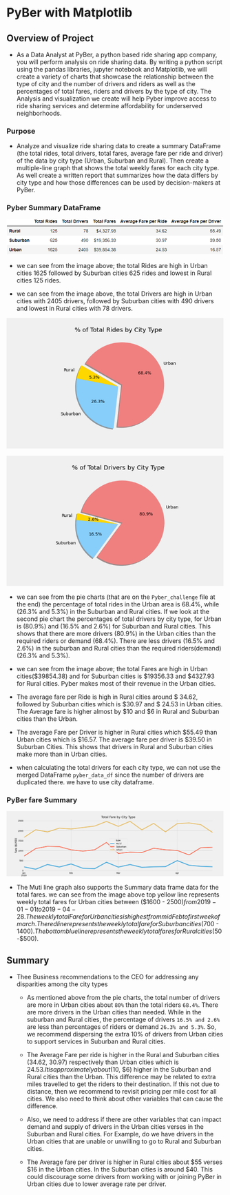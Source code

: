 # **PyBer with Matplotlib**
	
## **Overview of Project** 
* As a Data Analyst at PyBer, a python based ride sharing app company, you will perform analysis on ride sharing data. By writing a python script using the pandas libraries, jupyter notebook and Matplotlib, we will create a variety of charts that showcase the relationship between the type of city and the number of drivers and riders as well as the percentages of total fares, riders and drivers by the type of city. The Analysis and visualization we create will help Pyber improve access to ride sharing services and determine affordability for underserved neighborhoods. 
 
### Purpose 
 
* Analyze and visualize ride sharing data to create a summary DataFrame (the total rides, total drivers, total fares, average fare per ride and driver) of the data by city type (Urban, Suburban and Rural). Then create a multiple-line graph that shows the total weekly fares for each city type. As well create a written report that summarizes how the data differs by city type and how those differences can be used by decision-makers at PyBer. 


 
### Pyber Summary DataFrame 

![Pyber SummaryDataFrame](./analysis/Pyber_Summary_df.png) 

 
*  we can see from the image above; the total Rides are high in Urban cities 1625 followed by Suburban cities 625 rides and lowest in Rural cities 125 rides.

* we can see from the image above, the total Drivers are high in Urban cities with 2405 drivers, followed by Suburban cities with 490 drivers and lowest in Rural cities with 78 drivers.

![Pyber pie ](./analysis/Figrides.png) 


![Pyber pie](./analysis/Figdrivers.png) 

* we can see from the pie charts (that are on the `Pyber_challenge` file at the end) the percentage of total rides in the Urban area is 68.4%, while (26.3% and 5.3%) in the Suburban and Rural cities. If we look at the second pie chart the percentages of total drivers by city type, for Urban is (80.9%) and (16.5% and 2.6%) for Suburban and Rural cities. This shows that there are more drivers (80.9%) in the Urban cities than the required riders or demand (68.4%). There are less drivers (16.5% and 2.6%) in the suburban and Rural cities than the required riders(demand) (26.3% and 5.3%). 

* we can see from the image above; the total Fares are high in Urban cities($39854.38) and for Suburban cities is $19356.33 and $4327.93 for Rural cities. Pyber makes most of their revenue in the Urban cities.

* The average fare per Ride is high in Rural cities around $ 34.62, followed by Suburban cities which is $30.97 and $ 24.53 in Urban cities. The Average fare is higher almost by $10 and $6 in Rural and Suburban cities than the Urban. 

* The average Fare per Driver is higher in Rural cities which $55.49 than Urban cities which is $16.57. The average fare per driver is $39.50 in Suburban Cities. This shows that drivers in Rural and Suburban cities make more than in Urban cities.

* when calculating the total drivers for each city type, we can not use the merged DataFrame `pyber_data_df` since the number of drivers are duplicated there. we have to use city dataframe.

### PyBer fare Summary

![PyBer fare Summary](./analysis/PyBer_fare_summary.png) 

* The Muti line graph also supports the Summary data frame data for the total fares. we can see from the image above top yellow line represents weekly total fares for Urban cities between ($1600 - $2500) from 2019-01-01 to 2019-04-28. The weekly total Fare for Urban cities is highest from mid Feb to first week of march. The red line represents the weekly total fare for Suburban cities ($700 - $1400). The bottom blue line represents the weekly total fares for Rural cities ($50-$500). 

 
## **Summary** 

* Thee Business recommendations to the CEO for addressing any disparities among the city types

	* As mentioned above from the pie charts, the total number of drivers are more in Urban cities about `80%` than the total riders `68.4%`. There are more drivers in the Urban cities than needed. While in the suburban and Rural cities, the percentage of drivers `16.5% and 2.6%` are less than percentages of riders or demand `26.3% and 5.3%`. So, we recommend dispersing the extra 10% of drivers from Urban cities to support services in Suburban and Rural cities. 

	* The Average Fare per ride is higher in the Rural and Suburban cities (34.62, 30.97) respectively than Urban cities which is $24.53. It is approximately about ($10, $6) higher in the Suburban and Rural cities than the Urban. This difference may be related to extra miles travelled to get the riders to their destination. If this not due to distance, then we recommend to revisit pricing per mile cost for all cities. We also need to think about other variables that can cause the difference. 

	* Also, we need to address if there are other variables that can impact demand and supply of drivers in the Urban cities verses in the Suburban and Rural cities. For Example, do we have drivers in the Urban cities that are unable or unwilling to go to Rural and Suburban cities. 

	* The Average fare per driver is higher in Rural cities about $55 verses $16 in the Urban cities. In the Suburban cities is around $40. This could discourage some drivers from working with or joining PyBer in Urban cities due to lower average rate per driver.
